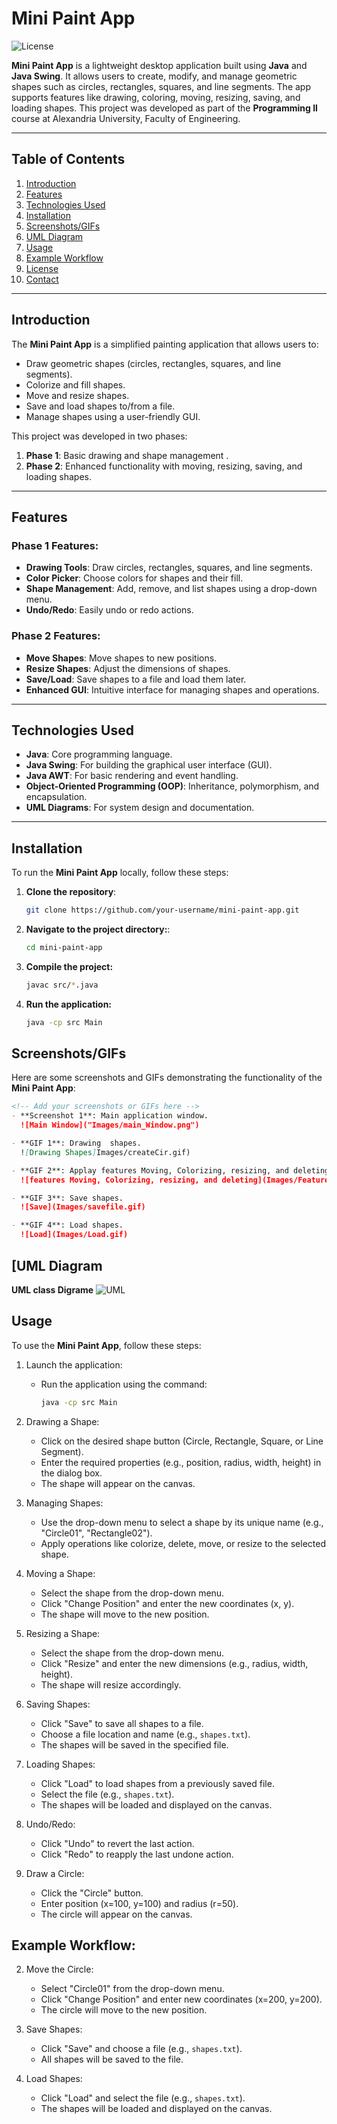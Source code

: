 # Mini Paint App

![License](https://img.shields.io/badge/license-MIT-blue.svg)  


**Mini Paint App** is a lightweight desktop application built using **Java** and **Java Swing**. It allows users to create, modify, and manage geometric shapes such as circles, rectangles, squares, and line segments. The app supports features like drawing, coloring, moving, resizing, saving, and loading shapes. This project was developed as part of the **Programming II** course at Alexandria University, Faculty of Engineering.

---

## Table of Contents
1. [Introduction](#introduction)
2. [Features](#features)
3. [Technologies Used](#technologies-used)
4. [Installation](#installation)
5. [Screenshots/GIFs](#screenshotsgifs)
6. [UML Diagram](#uml-diagram)
7. [Usage](#usage)
8. [Example Workflow](#example-workflow) 
9. [License](#license)
10. [Contact](#contact)

---

## Introduction
The **Mini Paint App** is a simplified painting application that allows users to:
- Draw geometric shapes (circles, rectangles, squares, and line segments).
- Colorize and fill shapes.
- Move and resize shapes.
- Save and load shapes to/from a file.
- Manage shapes using a user-friendly GUI.

This project was developed in two phases:
1. **Phase 1**: Basic drawing and shape management .
2. **Phase 2**: Enhanced functionality with moving, resizing, saving, and loading shapes.

---

## Features
### Phase 1 Features:
- **Drawing Tools**: Draw circles, rectangles, squares, and line segments.
- **Color Picker**: Choose colors for shapes and their fill.
- **Shape Management**: Add, remove, and list shapes using a drop-down menu.
- **Undo/Redo**: Easily undo or redo actions.

### Phase 2 Features:
- **Move Shapes**: Move shapes to new positions.
- **Resize Shapes**: Adjust the dimensions of shapes.
- **Save/Load**: Save shapes to a file and load them later.
- **Enhanced GUI**: Intuitive interface for managing shapes and operations.

---

## Technologies Used
- **Java**: Core programming language.
- **Java Swing**: For building the graphical user interface (GUI).
- **Java AWT**: For basic rendering and event handling.
- **Object-Oriented Programming (OOP)**: Inheritance, polymorphism, and encapsulation.
- **UML Diagrams**: For system design and documentation.

---

## Installation
To run the **Mini Paint App** locally, follow these steps:

1. **Clone the repository**:
   ```bash
   git clone https://github.com/your-username/mini-paint-app.git
2. **Navigate to the project directory:**:
   ```bash
   cd mini-paint-app
3. **Compile the project:**
   ```bash
   javac src/*.java
5. **Run the application:**
   ```bash
   java -cp src Main

## Screenshots/GIFs
Here are some screenshots and GIFs demonstrating the functionality of the **Mini Paint App**:

```markdown
<!-- Add your screenshots or GIFs here -->
- **Screenshot 1**: Main application window.
  ![Main Window]("Images/main_Window.png")

- **GIF 1**: Drawing  shapes.
  ![Drawing Shapes]Images/createCir.gif)

- **GIF 2**: Applay features Moving, Colorizing, resizing, and deleting.
  ![features Moving, Colorizing, resizing, and deleting](Images/Features)

- **GIF 3**: Save shapes.
  ![Save](Images/savefile.gif)

- **GIF 4**: Load shapes.
  ![Load](Images/Load.gif)
```

## [UML Diagram
**UML class Digrame**
![UML](Images/UML.png)

## Usage
To use the **Mini Paint App**, follow these steps:


1. Launch the application:
   - Run the application using the command:
     ```bash
     java -cp src Main
     ```

2. Drawing a Shape:
   - Click on the desired shape button (Circle, Rectangle, Square, or Line Segment).
   - Enter the required properties (e.g., position, radius, width, height) in the dialog box.
   - The shape will appear on the canvas.

3. Managing Shapes:
   - Use the drop-down menu to select a shape by its unique name (e.g., "Circle01", "Rectangle02").
   - Apply operations like colorize, delete, move, or resize to the selected shape.

4. Moving a Shape:
   - Select the shape from the drop-down menu.
   - Click "Change Position" and enter the new coordinates (x, y).
   - The shape will move to the new position.

5. Resizing a Shape:
   - Select the shape from the drop-down menu.
   - Click "Resize" and enter the new dimensions (e.g., radius, width, height).
   - The shape will resize accordingly.

6. Saving Shapes:
   - Click "Save" to save all shapes to a file.
   - Choose a file location and name (e.g., `shapes.txt`).
   - The shapes will be saved in the specified file.

7. Loading Shapes:
   - Click "Load" to load shapes from a previously saved file.
   - Select the file (e.g., `shapes.txt`).
   - The shapes will be loaded and displayed on the canvas.

8. Undo/Redo:
   - Click "Undo" to revert the last action.
   - Click "Redo" to reapply the last undone action.

1. Draw a Circle:
   - Click the "Circle" button.
   - Enter position (x=100, y=100) and radius (r=50).
   - The circle will appear on the canvas.
## Example Workflow:

2. Move the Circle:
   - Select "Circle01" from the drop-down menu.
   - Click "Change Position" and enter new coordinates (x=200, y=200).
   - The circle will move to the new position.

3. Save Shapes:
   - Click "Save" and choose a file (e.g., `shapes.txt`).
   - All shapes will be saved to the file.

4. Load Shapes:
   - Click "Load" and select the file (e.g., `shapes.txt`).
   - The shapes will be loaded and displayed on the canvas.
  
